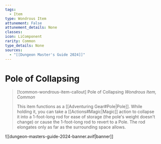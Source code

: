 ```yaml
---
tags:
  - Item
type: Wondrous Item
attunement: False
attunement_details: None
classes:
icon: LiComponent
rarity: Common
type_details: None
sources: 
  - "[[Dungeon Master's Guide 2024]]"
---
```

# Pole of Collapsing
>[!common-wondrous-item-callout] Pole of Collapsing
>_Wondrous Item, Common_
>
>This item functions as a [[Adventuring Gear#Pole\|Pole]]. While holding it, you can take a [[Actions#Magic\|Magic]] action to collapse it into a 1-foot-long rod for ease of storage (the pole's weight doesn't change) or cause the 1-foot-long rod to revert to a Pole. The rod elongates only as far as the surrounding space allows.
>


![[dungeon-masters-guide-2024-banner.avif|banner]]